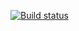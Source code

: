 [![Build status](https://ci.appveyor.com/api/projects/status/0hdsh41ci2yh78rj?svg=true)](https://ci.appveyor.com/project/valera4388/myhw21)

